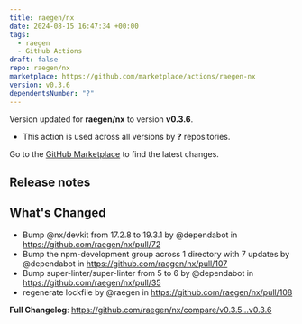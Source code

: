 ```yaml
---
title: raegen/nx
date: 2024-08-15 16:47:34 +00:00
tags:
  - raegen
  - GitHub Actions
draft: false
repo: raegen/nx
marketplace: https://github.com/marketplace/actions/raegen-nx
version: v0.3.6
dependentsNumber: "?"
---
```



Version updated for **raegen/nx** to version **v0.3.6**.
- This action is used across all versions by **?** repositories.

Go to the [GitHub Marketplace](https://github.com/marketplace/actions/raegen-nx) to find the latest changes.

## Release notes

## What's Changed
* Bump @nx/devkit from 17.2.8 to 19.3.1 by @dependabot in https://github.com/raegen/nx/pull/72
* Bump the npm-development group across 1 directory with 7 updates by @dependabot in https://github.com/raegen/nx/pull/107
* Bump super-linter/super-linter from 5 to 6 by @dependabot in https://github.com/raegen/nx/pull/35
* regenerate lockfile by @raegen in https://github.com/raegen/nx/pull/108


**Full Changelog**: https://github.com/raegen/nx/compare/v0.3.5...v0.3.6
